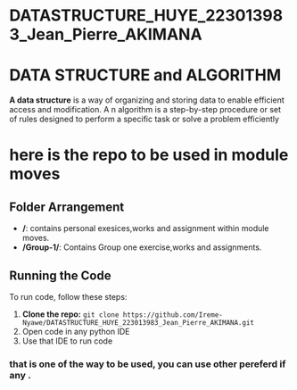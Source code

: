 ﻿# DATASTRUCTURE_HUYE_223013983_Jean_Pierre_AKIMANA
# DATA STRUCTURE and ALGORITHM 

**A data structure** is a way of organizing and storing data to enable efficient access and modification. A
n algorithm is a step-by-step procedure or set of rules designed to perform a specific task or solve a problem efficiently

# here is the repo to be used in module  moves
## Folder Arrangement

- **/**: contains personal exesices,works and assignment within module moves.
- **/Group-1/**: Contains Group one exercise,works and assignments.


## Running the Code

To run code, follow these steps:

1. **Clone the repo:** `git clone https://github.com/Ireme-Nyawe/DATASTRUCTURE_HUYE_223013983_Jean_Pierre_AKIMANA.git`
2. Open code in any python IDE
3. Use that IDE to run code

### that is one of the way to be used, you can use other pereferd if any .

